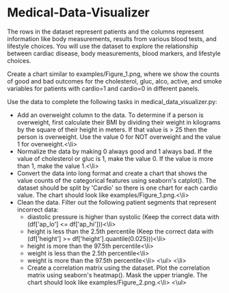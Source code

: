 # Medical-Data-Visualizer
The rows in the dataset represent patients and the columns represent information like body measurements, results from various blood tests, and lifestyle choices. You will use the dataset to explore the relationship between cardiac disease, body measurements, blood markers, and lifestyle choices.

Create a chart similar to examples/Figure_1.png, where we show the counts of good and bad outcomes for the cholesterol, gluc, alco, active, and smoke variables for patients with cardio=1 and cardio=0 in different panels.

Use the data to complete the following tasks in medical_data_visualizer.py:

<ul>
  <li>Add an overweight column to the data. To determine if a person is overweight, first calculate their BMI by dividing their weight in kilograms by the square of their height in meters. If that value is > 25 then the person is overweight. Use the value 0 for NOT overweight and the value 1 for overweight.<\li>
  <li>Normalize the data by making 0 always good and 1 always bad. If the value of cholesterol or gluc is 1, make the value 0. If the value is more than 1, make the value 1.<\li>
  <li>Convert the data into long format and create a chart that shows the value counts of the categorical features using seaborn's catplot(). The dataset should be split by 'Cardio' so there is one chart for each cardio value. The chart should look like examples/Figure_1.png.<\li>
<li>Clean the data. Filter out the following patient segments that represent incorrect data:
    <ul>
      <li>diastolic pressure is higher than systolic (Keep the correct data with (df['ap_lo'] <= df['ap_hi']))<\li>
      <li>height is less than the 2.5th percentile (Keep the correct data with (df['height'] >= df['height'].quantile(0.025)))<\li>
      <li>height is more than the 97.5th percentile<\li>
      <li>weight is less than the 2.5th percentile<\li>
      <li>weight is more than the 97.5th percentile<\li>
    <\ul>
  <\li>
  
<li>Create a correlation matrix using the dataset. Plot the correlation matrix using seaborn's heatmap(). Mask the upper triangle. The chart should look like examples/Figure_2.png.<\li>
<\ul>
